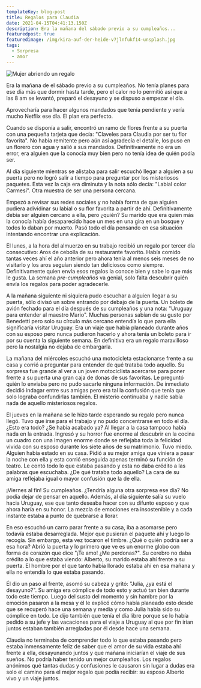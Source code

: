 ```yaml
---
templateKey: blog-post
title: Regalos para Claudia
date: 2021-04-15T04:41:13.150Z
description: Era la mañana del sábado previo a su cumpleaños...
featuredpost: true
featuredimage: /img/kira-auf-der-heide-v7jlnfukf14-unsplash.jpg
tags:
  - Sorpresa
  - amor
---
```

![Mujer abriendo un regalo](/img/kira-auf-der-heide-v7jlnfukf14-unsplash.jpg)

Era la mañana de el sábado previo a su cumpleaños. No tenía planes para ese día más que dormir hasta tarde, pero el calor no lo permitió así que a las 8 am se levantó, preparó el desayuno y se dispuso a empezar el día.

Aprovecharía para hacer algunos mandados que tenía pendiente y vería mucho Netflix ese día. El plan era perfecto.

Cuando se disponía a salir, encontró un ramo de flores frente a su puerta con una pequeña tarjeta que decía: "Claveles para Claudia por ser tu flor favorita". No había remitente pero aún así agradecía el detalle, los puso en un florero con agua y salió a sus mandados. Definitivamente no era un error, era alguien que la conocía muy bien pero no tenía idea de quién podía ser.

Al día siguiente mientras se alistaba para salir escuchó llegar a alguien a su puerta pero no logró salir a tiempo para preguntar por los misteriosos paquetes. Esta vez la caja era diminuta y la nota sólo decía: "Labial color Carmesí". Otra muestra de ser una persona cercana.

Empezó a revisar sus redes sociales y no había forma de que alguien pudiera adividinar su labial o su flor favorita a partir de ahí. Definitivamente debía ser alguien cercano a ella, pero ¿quién? Su marido que era quien más la conocía había desaparecido hace un mes en una gira en un bosque y todos lo daban por muerto. Pasó todo el día pensando en esa situación intentando encontrar una explicación.

El lunes, a la hora del almuerzo en su trabajo recibió un regalo por tercer día consecutivo: Aros de cebolla de su restaurante favorito. Había comido tantas veces ahí el año anterior pero ahora tenía al menos seis meses de no visitarlo y los aros seguían siendo tan deliciosos como siempre. Definitivamente quien envía esos regalos la conoce bien y sabe lo que más le gusta. La semana *pre-cumpleaños* va genial, solo falta descubrir quién envía los regalos para poder agradecerle.

A la mañana siguiente ni siquiera pudo escuchar a alguien llegar a su puerta, sólo divisó un sobre entrando por debajo de la puerta. Un boleto de avión fechado para el día después de su cumpleaños y una nota: "Uruguay para entender al maestro Mario". Muchas personas sabían de su gusto por Benedetti pero solo su círculo más cercano entendía lo que para ella significaría visitar Uruguay. Era un viaje que había planeado durante años con su esposo pero nunca pudieron hacerlo y ahora tenía un boleto para ir por su cuenta la siguiente semana. En definitiva era un regalo maravilloso pero la nostalgia no dejaba de embargarla.

La mañana del miércoles escuchó una motocicleta estacionarse frente a su casa y corrió a preguntar para entender de qué trataba todo aquello. Su sorpresa fue grande al ver a un joven motociclista acercarse para poner frente a su puerta una gran caja de donas de sus favoritas. Le preguntó quién lo enviaba pero no pudo sacarle ninguna información. De inmediato decidió indagar entre sus amigas pero era tal la confusión que tenía que solo lograba confundirlas también. El misterio continuaba y nadie sabía nada de aquello misteriosos regalos.

El jueves en la mañana se le hizo tarde esperando su regalo pero nunca llegó. Tuvo que irse para el trabajo y no pudo concentrarse en todo el día. ¿Esto era todo? ¿Se había acabado ya? Al llegar a la casa tampoco había nada en la entrada. Ingresó y su horror fue enorme al descubrir en la cocina un cuadro con una imagen enorme donde se reflejaba toda la felicidad vivida con su esposo durante los siete años de su matrimonio. Tuvo miedo. Alguien había estado en su casa. Pidió a su mejor amiga que viniera a pasar la noche con ella y esta corrió enseguida apenas terminó su función de teatro. Le contó todo lo que estaba pasando y esta no daba crédito a las palabras que escuchaba. ¿De qué trataba todo aquello? La cara de su amiga reflejaba igual o mayor confusión que la de ella.

¡Viernes al fin! Su cumpleaños. ¿Tendría alguna otra sorpresa ese día? No podía dejar de pensar en aquello. Además, al día siguiente salía su vuelo hacia Uruguay, ese que tanto deseaba hacer con su difunto esposo y que ahora haría en su honor. La mezcla de emociones era insostenible y a cada instante estaba a punto de quebrarse a llorar.

En eso escuchó un carro parar frente a su casa, iba a asomarse pero todavía estaba desarreglada. Mejor que pusieran el paquete ahí y luego lo recogía. Sin embargo, esta vez tocaron el timbre. ¿Qué o quién podría ser a esa hora? Abrió la puerta y lo primero que ve es un enorme globo con forma de corazón que dice "¡Te amo! ¿Me perdonas?". Su cerebro no daba crédito a lo que estaba viendo: Alberto, su marido estaba ahí frente a su puerta. El hombre por el que tanto había llorado estaba ahí en esa mañana y ella no entendía lo que estaba pasando.

Él dio un paso al frente, asomó su cabeza y gritó: "Julia, ¿ya está el desayuno?". Su amiga era cómplice de todo esto y actuó tan bien durante todo este tiempo. Luego del susto del momento y sin hambre por la emoción pasaron a la mesa y él le explicó cómo había planeado esto desde que se recuperó hace una semana y media y como Julia había sido su cómplice en todo. Le dijo también que tenía el día libre porque se lo había pedido a su jefe y las vacaciones para el viaje a Uruguay al que por fin irían juntos estaban también arregladas por él desde hace una semana.

Claudia no terminaba de comprender todo lo que estaba pasando pero estaba inmensamente feliz de saber que el amor de su vida estaba ahí frente a ella, desayunando juntos y que mañana iniciarían el viaje de sus sueños. No podría haber tenido un mejor cumpleaños. Los regalos anónimos qué tantas dudas y confusiones le causaron sin lugar a dudas era solo el camino para el mejor regalo que podía recibir: su esposo Alberto vivo y un viaje juntos.